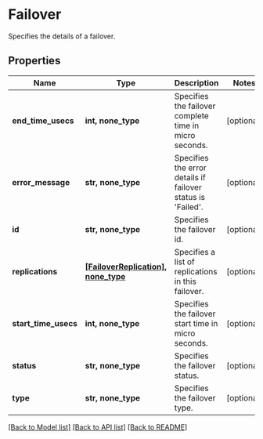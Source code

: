 # Failover

Specifies the details of a failover.

## Properties
Name | Type | Description | Notes
------------ | ------------- | ------------- | -------------
**end_time_usecs** | **int, none_type** | Specifies the failover complete time in micro seconds. | [optional] 
**error_message** | **str, none_type** | Specifies the error details if failover status is &#39;Failed&#39;. | [optional] 
**id** | **str, none_type** | Specifies the failover id. | [optional] 
**replications** | [**[FailoverReplication], none_type**](FailoverReplication.md) | Specifies a list of replications in this failover. | [optional] 
**start_time_usecs** | **int, none_type** | Specifies the failover start time in micro seconds. | [optional] 
**status** | **str, none_type** | Specifies the failover status. | [optional] 
**type** | **str, none_type** | Specifies the failover type. | [optional] 

[[Back to Model list]](../README.md#documentation-for-models) [[Back to API list]](../README.md#documentation-for-api-endpoints) [[Back to README]](../README.md)


